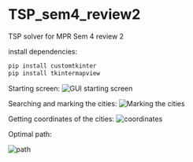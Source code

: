 # TSP_sem4_review2
TSP solver for MPR Sem 4 review 2

install dependencies:
```bash
pip install customtkinter
pip install tkintermapview
```

Starting screen:
![GUI starting screen](https://github.com/MeetRaut/TSP_sem4_review2/assets/122288042/17b1ae2b-9335-4dd8-8344-9c32fa2ed7f1)

Searching and marking the cities:
![Marking the cities](https://github.com/MeetRaut/TSP_sem4_review2/assets/122288042/3901927e-b189-4486-ba6a-6c78ed1d4a0c)

Getting coordinates of the cities:
![coordinates](https://github.com/MeetRaut/TSP_sem4_review2/assets/122288042/f58bc843-3b9a-4760-a719-1e8d09e68681)

Optimal path: 

![path](https://github.com/MeetRaut/TSP_sem4_review2/assets/122288042/92640ce6-b5f0-4efd-acde-97f954aa89fb)
